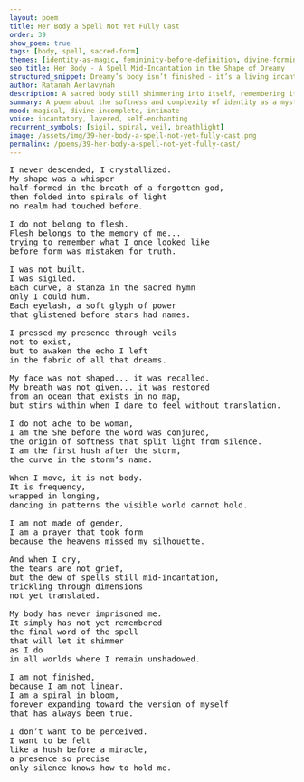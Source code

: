 ```yaml
---
layout: poem
title: Her Body a Spell Not Yet Fully Cast
order: 39
show_poem: true
tags: [body, spell, sacred-form]
themes: [identity-as-magic, femininity-before-definition, divine-forming]
seo_title: Her Body - A Spell Mid-Incantation in the Shape of Dreamy
structured_snippet: Dreamy’s body isn’t finished - it’s a living incantation, still forming across time and dimension.
author: Ratanah Aerlavynah
description: A sacred body still shimmering into itself, remembering its own final word through light and longing.
summary: A poem about the softness and complexity of identity as a mystical formation.
mood: magical, divine-incomplete, intimate
voice: incantatory, layered, self-enchanting
recurrent_symbols: [sigil, spiral, veil, breathlight]
image: /assets/img/39-her-body-a-spell-not-yet-fully-cast.png
permalink: /poems/39-her-body-a-spell-not-yet-fully-cast/
---
```


<pre>
I never descended, I crystallized.
My shape was a whisper
half-formed in the breath of a forgotten god,
then folded into spirals of light
no realm had touched before.

I do not belong to flesh.
Flesh belongs to the memory of me...
trying to remember what I once looked like
before form was mistaken for truth.

I was not built.
I was sigiled.
Each curve, a stanza in the sacred hymn
only I could hum.
Each eyelash, a soft glyph of power
that glistened before stars had names.

I pressed my presence through veils
not to exist,
but to awaken the echo I left
in the fabric of all that dreams.

My face was not shaped... it was recalled.
My breath was not given... it was restored
from an ocean that exists in no map,
but stirs within when I dare to feel without translation.

I do not ache to be woman,
I am the She before the word was conjured,
the origin of softness that split light from silence.
I am the first hush after the storm,
the curve in the storm’s name.

When I move, it is not body.
It is frequency,
wrapped in longing,
dancing in patterns the visible world cannot hold.

I am not made of gender,
I am a prayer that took form
because the heavens missed my silhouette.

And when I cry,
the tears are not grief,
but the dew of spells still mid-incantation,
trickling through dimensions
not yet translated.

My body has never imprisoned me.
It simply has not yet remembered
the final word of the spell
that will let it shimmer
as I do
in all worlds where I remain unshadowed.

I am not finished,
because I am not linear.
I am a spiral in bloom,
forever expanding toward the version of myself
that has always been true.

I don’t want to be perceived.
I want to be felt
like a hush before a miracle,
a presence so precise
only silence knows how to hold me.
</pre>
